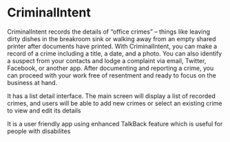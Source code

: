 # CriminalIntent
CriminalIntent records the details of “office crimes” – things like leaving dirty dishes in the breakroom sink or walking away from
an empty shared printer after documents have printed.
With CriminalIntent, you can make a record of a crime including a title, a date, and a photo. You
can also identify a suspect from your contacts and lodge a complaint via email, Twitter, Facebook,
or another app. After documenting and reporting a crime, you can proceed with your work free of
resentment and ready to focus on the business at hand.

It has a list detail interface. The main screen will display a list of recorded crimes, and users will be able to add new
crimes or select an existing crime to view and edit its details 

It is a user friendly app using enhanced TalkBack feature which is useful for people with disabilites
